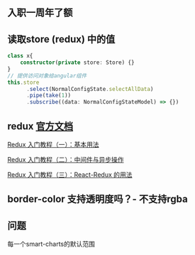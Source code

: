 ## 入职一周年了额



## 读取store (redux) 中的值

```ts
class x{
    constructor(private store: Store) {}
}
// 提供访问对象给angular组件
this.store
      .select(NormalConfigState.selectAllData)
      .pipe(take(1))
      .subscribe((data: NormalConfigStateModel) => {})
```



## redux [官方文档](https://redux.js.org/)

[Redux 入门教程（一）：基本用法](http://www.ruanyifeng.com/blog/2016/09/redux_tutorial_part_one_basic_usages.html)

[Redux 入门教程（二）：中间件与异步操作](http://www.ruanyifeng.com/blog/2016/09/redux_tutorial_part_two_async_operations.html)

[Redux 入门教程（三）：React-Redux 的用法](http://www.ruanyifeng.com/blog/2016/09/redux_tutorial_part_three_react-redux.html)



##  border-color 支持透明度吗？- 不支持rgba



## 问题

每一个smart-charts的默认范围